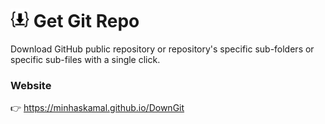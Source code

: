 <h1> <img src="images/logo_128.png" width=30 height=30 /> Get Git Repo </h1>

Download GitHub public repository or repository's specific sub-folders or specific sub-files with a single click.


### Website

👉 https://minhaskamal.github.io/DownGit